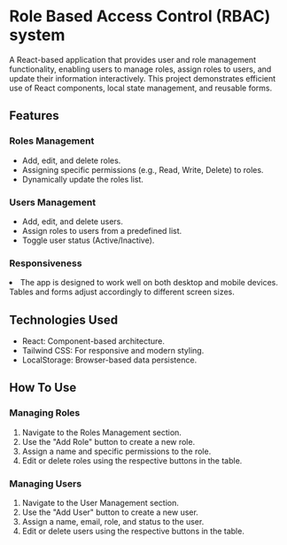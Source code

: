 <h1>Role Based Access Control (RBAC) system</h1>
<p> A React-based application that provides user and role management functionality, enabling users to manage roles, assign roles to users, and update their information interactively. This project demonstrates efficient use of React components, local state management, and reusable forms. </p>

<h2> Features </h2>
<h3>Roles Management </h3>
<ul>
    <li>Add, edit, and delete roles.</li>
    <li>Assigning specific permissions (e.g., Read, Write, Delete) to roles.</li>
    <li>Dynamically update the roles list. </li>
</ul>
<h3>Users Management </h3>
<ul>
    <li>Add, edit, and delete users.</li>
    <li>Assign roles to users from a predefined list.</li>
    <li>Toggle user status (Active/Inactive).</li>
</ul>
<h3>Responsiveness</h3>
<li>The app is designed to work well on both desktop and mobile devices. Tables and forms adjust accordingly to different screen sizes.</li>

<h2>Technologies Used </h2>
<ul>
    <li>React: Component-based architecture.</li>
    <li>Tailwind CSS: For responsive and modern styling.</li>
    <li>LocalStorage: Browser-based data persistence.</li>
</ul>

<h2>How To Use </h2>
<h3>Managing Roles </h3>
<ol>
    <li>Navigate to the Roles Management section.</li>
    <li>Use the "Add Role" button to create a new role.</li>
    <li>Assign a name and specific permissions to the role.</li>
    <li>Edit or delete roles using the respective buttons in the table.</li>
</ol>
<h3>Managing Users </h3>
<ol>
    <li>Navigate to the User Management section.</li>
    <li>Use the "Add User" button to create a new user.</li>
    <li>Assign a name, email, role, and status to the user.</li>
    <li>Edit or delete users using the respective buttons in the table.</li>
</ol>
